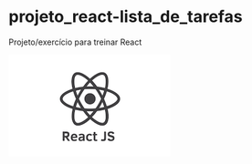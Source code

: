 # projeto_react-lista_de_tarefas
Projeto/exercício para treinar React

![alt text](https://github.com/victorhugochrisosthemos/projeto_react-lista_de_tarefas/blob/main/react.png)
